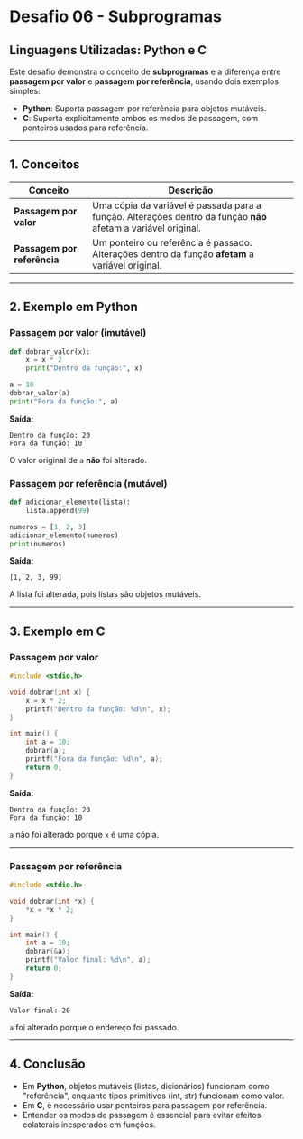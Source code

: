 
# Desafio 06 - Subprogramas

## Linguagens Utilizadas: Python e C

Este desafio demonstra o conceito de **subprogramas** e a diferença entre **passagem por valor** e **passagem por referência**, usando dois exemplos simples:

- **Python**: Suporta passagem por referência para objetos mutáveis.
- **C**: Suporta explicitamente ambos os modos de passagem, com ponteiros usados para referência.

---

## 1. Conceitos

| Conceito              | Descrição |
|-----------------------|-----------|
| **Passagem por valor**      | Uma cópia da variável é passada para a função. Alterações dentro da função **não** afetam a variável original. |
| **Passagem por referência** | Um ponteiro ou referência é passado. Alterações dentro da função **afetam** a variável original. |

---

## 2. Exemplo em Python

### Passagem por valor (imutável)

```python
def dobrar_valor(x):
    x = x * 2
    print("Dentro da função:", x)

a = 10
dobrar_valor(a)
print("Fora da função:", a)
```

**Saída:**

```
Dentro da função: 20
Fora da função: 10
```

O valor original de `a` **não** foi alterado.

### Passagem por referência (mutável)

```python
def adicionar_elemento(lista):
    lista.append(99)

numeros = [1, 2, 3]
adicionar_elemento(numeros)
print(numeros)
```

**Saída:**

```
[1, 2, 3, 99]
```

A lista foi alterada, pois listas são objetos mutáveis.

---

## 3. Exemplo em C

### Passagem por valor

```c
#include <stdio.h>

void dobrar(int x) {
    x = x * 2;
    printf("Dentro da função: %d\n", x);
}

int main() {
    int a = 10;
    dobrar(a);
    printf("Fora da função: %d\n", a);
    return 0;
}
```

**Saída:**

```
Dentro da função: 20
Fora da função: 10
```

 `a` não foi alterado porque `x` é uma cópia.

---

### Passagem por referência

```c
#include <stdio.h>

void dobrar(int *x) {
    *x = *x * 2;
}

int main() {
    int a = 10;
    dobrar(&a);
    printf("Valor final: %d\n", a);
    return 0;
}
```

**Saída:**

```
Valor final: 20
```

 `a` foi alterado porque o endereço foi passado.

---

## 4. Conclusão

- Em **Python**, objetos mutáveis (listas, dicionários) funcionam como "referência", enquanto tipos primitivos (int, str) funcionam como valor.
- Em **C**, é necessário usar ponteiros para passagem por referência.
- Entender os modos de passagem é essencial para evitar efeitos colaterais inesperados em funções.
